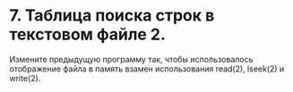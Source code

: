 # 7. Таблица поиска строк в текстовом файле 2.

Измените предыдущую программу так, чтобы использовалось отображение файла в память взамен использования read(2), lseek(2) и write(2).
